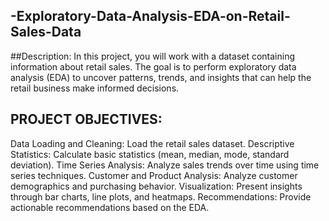 ## -Exploratory-Data-Analysis-EDA-on-Retail-Sales-Data
##Description: 
In this project, you will work with a dataset containing information about retail sales. The goal is to perform exploratory data analysis (EDA) to uncover patterns, trends, and insights that can help the retail business make informed decisions.


## PROJECT OBJECTIVES:
Data Loading and Cleaning: Load the retail sales dataset.
Descriptive Statistics: Calculate basic statistics (mean, median, mode, standard deviation).
Time Series Analysis: Analyze sales trends over time using time series techniques.
Customer and Product Analysis: Analyze customer demographics and purchasing behavior.
Visualization: Present insights through bar charts, line plots, and heatmaps.
Recommendations: Provide actionable recommendations based on the EDA.




